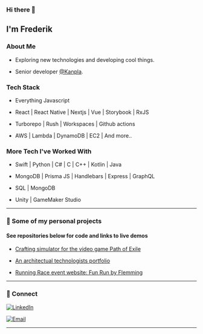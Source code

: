 ### Hi there 👋
<h2> I'm Frederik</h2>

<h3>About Me </h3>

- Exploring new technologies and developing cool things.

- Senior developer [@Kanpla](https://kanpla.io/).


<h3> Tech Stack</h3>

- Everything Javascript

- React | React Native | Nextjs | Vue | Storybook | RxJS

- Turborepo | Rush | Workspaces | Github actions

- AWS | Lambda | DynamoDB | EC2 | And more..

<h3> More Tech I've Worked With </h3>

- Swift | Python | C# | C | C++ | Kotlin | Java

- MongoDB | Prisma JS | Handlebars | Express | GraphQL

- SQL | MongoDB 

- Unity | GameMaker Studio

<hr>

<h3> 👀 Some of my personal projects </h3>

#### See repositories below for code and links to live demos

- [Crafting simulator for the video game Path of Exile](https://github.com/planktoon1/PathofExile_Stash)

- [An architectual technologists portfolio](https://github.com/planktoon1/anas-portfolio)

- [Running Race event website: Fun Run by Flemming](https://github.com/planktoon1/FunRunByFlemming)

<hr>

<h3> 🤝 Connect </h3>

<p align="center">

<a href="https://www.linkedin.com/in/frederik-%C3%B8stergaard-553035167"><img alt="LinkedIn" src="https://img.shields.io/badge/LinkedIn-Frederik%20Østergaard-blue?style=flat-square&logo=linkedin"></a>

<a href="mailto:fkoefkoe@live.dk"><img alt="Email" src="https://img.shields.io/badge/Email-fkoefkoe@live.dk-blue?style=flat-square&logo=gmail"></a>

</p>


<hr>
